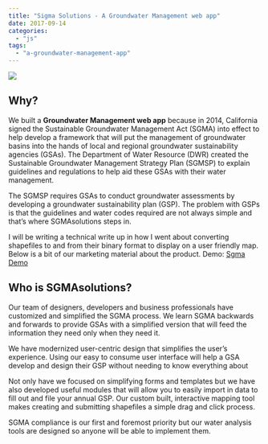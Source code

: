 ```yaml
---
title: "Sigma Solutions - A Groundwater Management web app"
date: 2017-09-14
categories: 
  - "js"
tags: 
  - "a-groundwater-management-app"
---
```


![](images/sgma-300x81.png)

## Why?

We built a **Groundwater Management web app** because in 2014, California signed the Sustainable Groundwater Management Act (SGMA) into effect to help develop a framework that will put the management of groundwater basins into the hands of local and regional groundwater sustainability agencies (GSAs). The Department of Water Resource (DWR) created the Sustainable Groundwater Management Strategy Plan (SGMSP) to explain guidelines and regulations to help aid these GSAs with their water management.

The SGMSP requires GSAs to conduct groundwater assessments by developing a groundwater sustainability plan (GSP). The problem with GSPs is that the guidelines and water codes required are not always simple and that’s where SGMAsolutions steps in.

I will be writing a technical write up in how I went about converting shapefiles to and from their binary format to display on a user friendly map. Below is a bit of our marketing material about the product. Demo: [Sgma Demo](https://antonioperez.github.io/sgma/index.html)

## Who is SGMAsolutions?

Our team of designers, developers and business professionals have customized and simplified the SGMA process. We learn SGMA backwards and forwards to provide GSAs with a simplified version that will feed the information they need only when they need it.

We have modernized user-centric design that simplifies the user’s experience. Using our easy to consume user interface will help a GSA develop and design their GSP without needing to know everything about

Not only have we focused on simplifying forms and templates but we have also developed useful modules that will allow you to easily import in data to fill out and file your annual GSP. Our custom built, interactive mapping tool makes creating and submitting shapefiles a simple drag and click process.

SGMA compliance is our first and foremost priority but our water analysis tools are designed so anyone will be able to implement them.
